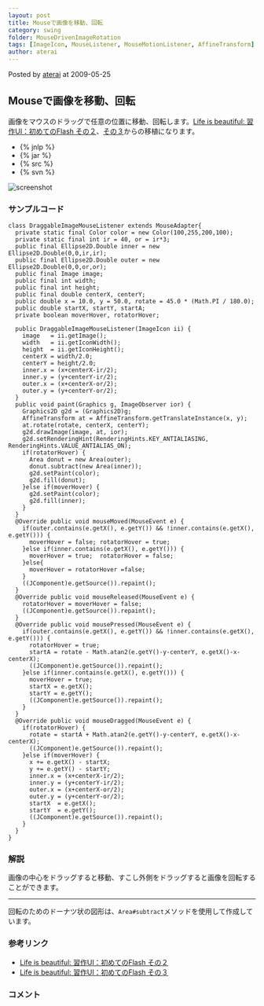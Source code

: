 ```yaml
---
layout: post
title: Mouseで画像を移動、回転
category: swing
folder: MouseDrivenImageRotation
tags: [ImageIcon, MouseListener, MouseMotionListener, AffineTransform]
author: aterai
---
```


Posted by [aterai](http://terai.xrea.jp/aterai.html) at 2009-05-25

## Mouseで画像を移動、回転
画像をマウスのドラッグで任意の位置に移動、回転します。[Life is beautiful: 習作UI：初めてのFlash その２](http://satoshi.blogs.com/life/2007/05/uiflash_1.html)、[その３](http://satoshi.blogs.com/life/2007/05/uiflash_2.html)からの移植になります。

- {% jnlp %}
- {% jar %}
- {% src %}
- {% svn %}

<!-- dummy comment line for breaking list -->

![screenshot](https://lh4.googleusercontent.com/_9Z4BYR88imo/TQTQAQVe8YI/AAAAAAAAAe4/y6GTZLKjqx0/s800/MouseDrivenImageRotation.png)

### サンプルコード
<pre class="prettyprint"><code>class DraggableImageMouseListener extends MouseAdapter{
  private static final Color color = new Color(100,255,200,100);
  private static final int ir = 40, or = ir*3;
  public final Ellipse2D.Double inner = new Ellipse2D.Double(0,0,ir,ir);
  public final Ellipse2D.Double outer = new Ellipse2D.Double(0,0,or,or);
  public final Image image;
  public final int width;
  public final int height;
  public final double centerX, centerY;
  public double x = 10.0, y = 50.0, rotate = 45.0 * (Math.PI / 180.0);
  public double startX, startY, startA;
  private boolean moverHover, rotatorHover;

  public DraggableImageMouseListener(ImageIcon ii) {
    image   = ii.getImage();
    width   = ii.getIconWidth();
    height  = ii.getIconHeight();
    centerX = width/2.0;
    centerY = height/2.0;
    inner.x = (x+centerX-ir/2);
    inner.y = (y+centerY-ir/2);
    outer.x = (x+centerX-or/2);
    outer.y = (y+centerY-or/2);
  }
  public void paint(Graphics g, ImageObserver ior) {
    Graphics2D g2d = (Graphics2D)g;
    AffineTransform at = AffineTransform.getTranslateInstance(x, y);
    at.rotate(rotate, centerX, centerY);
    g2d.drawImage(image, at, ior);
    g2d.setRenderingHint(RenderingHints.KEY_ANTIALIASING, RenderingHints.VALUE_ANTIALIAS_ON);
    if(rotatorHover) {
      Area donut = new Area(outer);
      donut.subtract(new Area(inner));
      g2d.setPaint(color);
      g2d.fill(donut);
    }else if(moverHover) {
      g2d.setPaint(color);
      g2d.fill(inner);
    }
  }
  @Override public void mouseMoved(MouseEvent e) {
    if(outer.contains(e.getX(), e.getY()) &amp;&amp; !inner.contains(e.getX(), e.getY())) {
      moverHover = false; rotatorHover = true;
    }else if(inner.contains(e.getX(), e.getY())) {
      moverHover = true;  rotatorHover = false;
    }else{
      moverHover = rotatorHover =false;
    }
    ((JComponent)e.getSource()).repaint();
  }
  @Override public void mouseReleased(MouseEvent e) {
    rotatorHover = moverHover = false;
    ((JComponent)e.getSource()).repaint();
  }
  @Override public void mousePressed(MouseEvent e) {
    if(outer.contains(e.getX(), e.getY()) &amp;&amp; !inner.contains(e.getX(), e.getY())) {
      rotatorHover = true;
      startA = rotate - Math.atan2(e.getY()-y-centerY, e.getX()-x-centerX);
      ((JComponent)e.getSource()).repaint();
    }else if(inner.contains(e.getX(), e.getY())) {
      moverHover = true;
      startX = e.getX();
      startY = e.getY();
      ((JComponent)e.getSource()).repaint();
    }
  }
  @Override public void mouseDragged(MouseEvent e) {
    if(rotatorHover) {
      rotate = startA + Math.atan2(e.getY()-y-centerY, e.getX()-x-centerX);
      ((JComponent)e.getSource()).repaint();
    }else if(moverHover) {
      x += e.getX() - startX;
      y += e.getY() - startY;
      inner.x = (x+centerX-ir/2);
      inner.y = (y+centerY-ir/2);
      outer.x = (x+centerX-or/2);
      outer.y = (y+centerY-or/2);
      startX  = e.getX();
      startY  = e.getY();
      ((JComponent)e.getSource()).repaint();
    }
  }
}
</code></pre>

### 解説
画像の中心をドラッグすると移動、すこし外側をドラッグすると画像を回転することができます。

- - - -
回転のためのドーナツ状の図形は、`Area#subtract`メソッドを使用して作成しています。

### 参考リンク
- [Life is beautiful: 習作UI：初めてのFlash その２](http://satoshi.blogs.com/life/2007/05/uiflash_1.html)
- [Life is beautiful: 習作UI：初めてのFlash その３](http://satoshi.blogs.com/life/2007/05/uiflash_2.html)

<!-- dummy comment line for breaking list -->

### コメント
